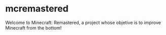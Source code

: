# mcremastered
Welcome to Minecraft: Remastered, a project whose objetive is to improve Minecraft from the bottom!
